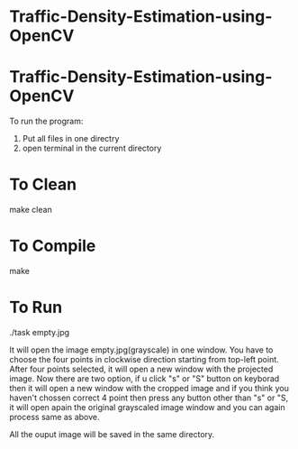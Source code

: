 # Traffic-Density-Estimation-using-OpenCV

# Traffic-Density-Estimation-using-OpenCV

To run the program:
1. Put all files in one directry
2. open terminal in the current directory
# To Clean 
make clean
# To Compile
make
# To Run
./task empty.jpg
   
It will open the image empty.jpg(grayscale) in one window. You have to choose the four points in clockwise direction starting from top-left point. After four points selected, it will open a new window with the projected image. Now there are two option, 
if u click "s" or "S" button on keyborad then it will open a new window with the cropped image and if you think you haven't chossen correct 4 point then press any button other than "s" or "S, it will open apain the original grayscaled image window and you can again process same as above.

All the ouput image will be saved in the same directory.
